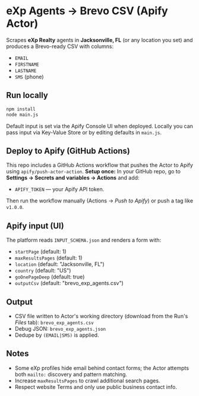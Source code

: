 # eXp Agents → Brevo CSV (Apify Actor)

Scrapes **eXp Realty** agents in **Jacksonville, FL** (or any location you set) and produces a Brevo-ready CSV with columns:

- `EMAIL`
- `FIRSTNAME`
- `LASTNAME`
- `SMS` (phone)

## Run locally

```bash
npm install
node main.js
```

Default input is set via the Apify Console UI when deployed. Locally you can pass input via Key-Value Store or by editing defaults in `main.js`.

## Deploy to Apify (GitHub Actions)

This repo includes a GitHub Actions workflow that pushes the Actor to Apify using `apify/push-actor-action`.
**Setup once:** In your GitHub repo, go to **Settings → Secrets and variables → Actions** and add:

- `APIFY_TOKEN` — your Apify API token.

Then run the workflow manually (Actions → *Push to Apify*) or push a tag like `v1.0.0`.

## Apify input (UI)

The platform reads `INPUT_SCHEMA.json` and renders a form with:
- `startPage` (default: 1)
- `maxResultsPages` (default: 1)
- `location` (default: "Jacksonville, FL")
- `country` (default: "US")
- `goOnePageDeep` (default: true)
- `outputCsv` (default: "brevo_exp_agents.csv")

## Output

- CSV file written to Actor's working directory (download from the Run's *Files* tab): `brevo_exp_agents.csv`
- Debug JSON: `brevo_exp_agents.json`
- Dedupe by `(EMAIL|SMS)` is applied.

## Notes

- Some eXp profiles hide email behind contact forms; the Actor attempts both `mailto:` discovery and pattern matching.
- Increase `maxResultsPages` to crawl additional search pages.
- Respect website Terms and only use public business contact info.
